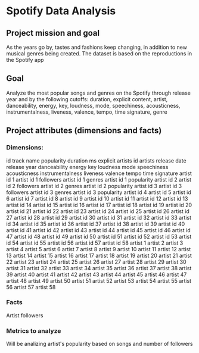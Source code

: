 # Spotify Data Analysis

## Project mission and goal

As the years go by, tastes and fashions keep changing, in addition to new musical genres being created. The dataset is based on the reproductions in the Spotify app

## Goal

Analyze the most popular songs and genres on the Spotify through release year and by the following cutoffs: duration, explicit content, artist, danceability, energy, key, loudness, mode, speechiness, acousticness, instrumentalness, liveness, valence, tempo, time signature, genre

## Project attributes (dimensions and facts)

### Dimensions:

id track
name
popularity
duration ms
explicit
artists
id artists
release date
release year
danceability
energy
key
loudness
mode
speechiness
acousticness
instrumentalness
liveness
valence
tempo
time signature
artist id 1
artist id 1 followers
artist id 1 genres
artist id 1 popularity
artist id 2
artist id 2 followers
artist id 2 genres
artist id 2 popularity
artist id 3
artist id 3 followers
artist id 3 genres
artist id 3 popularity
artist id 4
artist id 5
artist id 6
artist id 7
artist id 8
artist id 9
artist id 10
artist id 11
artist id 12
artist id 13
artist id 14
artist id 15
artist id 16
artist id 17
artist id 18
artist id 19
artist id 20
artist id 21
artist id 22
artist id 23
artist id 24
artist id 25
artist id 26
artist id 27
artist id 28
artist id 29
artist id 30
artist id 31
artist id 32
artist id 33
artist id 34
artist id 35
artist id 36
artist id 37
artist id 38
artist id 39
artist id 40
artist id 41
artist id 42
artist id 43
artist id 44
artist id 45
artist id 46
artist id 47
artist id 48
artist id 49
artist id 50
artist id 51
artist id 52
artist id 53
artist id 54
artist id 55
artist id 56
artist id 57
artist id 58
artist 1
artist 2
artist 3
artist 4
artist 5
artist 6
artist 7
artist 8
artist 9
artist 10
artist 11
artist 12
artist 13
artist 14
artist 15
artist 16
artist 17
artist 18
artist 19
artist 20
artist 21
artist 22
artist 23
artist 24
artist 25
artist 26
artist 27
artist 28
artist 29
artist 30
artist 31
artist 32
artist 33
artist 34
artist 35
artist 36
artist 37
artist 38
artist 39
artist 40
artist 41
artist 42
artist 43
artist 44
artist 45
artist 46
artist 47
artist 48
artist 49
artist 50
artist 51
artist 52
artist 53
artist 54
artist 55
artist 56
artist 57
artist 58

### Facts

Artist followers

### Metrics to analyze

Will be analizing artist's popularity based on songs and number of followers




